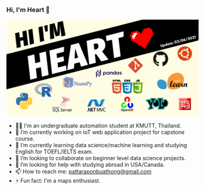 ### Hi, I'm Heart 👋

<!--
**heartnoxill/heartnoxill** is a ✨ _special_ ✨ repository because its `README.md` (this file) appears on your GitHub profile.

Here are some ideas to get you started:
-->
![banner](https://github.com/heartnoxill/heartnoxill/blob/main/Github%20banner.png)

- 👨‍🎓  I'm an undergraduate automation student at KMUTT, Thailand.
- 🔭 I’m currently working on IoT web application project for capstone course.
- 🌱 I’m currently learning data science/machine learning and studying English for TOEFL/IELTS exam.
- 👯 I’m looking to collaborate on beginner level data science projects.
- 🤔 I’m looking for help with studying abroad in USA/Canada.
- 📫 How to reach me: pattaraponbuathong@gmail.com
- ⚡ Fun fact: I'm a maps enthusiast.

